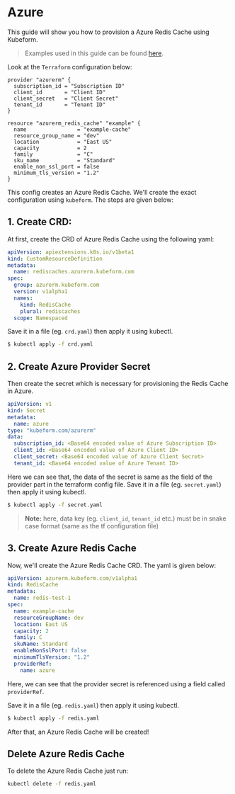 # Azure

This guide will show you how to provision a Azure Redis Cache using Kubeform.

> Examples used in this guide can be found [here](/docs/examples/azure).

Look at the `Terraform` configuration below:

```
provider "azurerm" {
  subscription_id = "Subscription ID"
  client_id       = "Client ID"
  client_secret   = "Client Secret"
  tenant_id       = "Tenant ID"
}

resource "azurerm_redis_cache" "example" {
  name                = "example-cache"
  resource_group_name = "dev"
  location            = "East US"
  capacity            = 2
  family              = "C"
  sku_name            = "Standard"
  enable_non_ssl_port = false
  minimum_tls_version = "1.2"
}
```

This config creates an Azure Redis Cache. We'll create the exact configuration using `kubeform`. The steps are given below:

## 1. Create CRD:

At first, create the CRD of Azure Redis Cache using the following yaml:

```yaml
apiVersion: apiextensions.k8s.io/v1beta1
kind: CustomResourceDefinition
metadata:
  name: rediscaches.azurerm.kubeform.com
spec:
  group: azurerm.kubeform.com
  version: v1alpha1
  names:
    kind: RedisCache
    plural: rediscaches
  scope: Namespaced
``` 

Save it in a file (eg. `crd.yaml`) then apply it using kubectl.

```bash
$ kubectl apply -f crd.yaml
```

## 2. Create Azure Provider Secret

Then create the secret which is necessary for provisioning the Redis Cache in Azure.

```yaml 
apiVersion: v1
kind: Secret
metadata:
  name: azure
type: "kubeform.com/azurerm"
data:
  subscription_id: <Base64 encoded value of Azure Subscription ID>
  client_id: <Base64 encoded value of Azure Client ID>
  client_secret: <Base64 encoded value of Azure Client Secret>
  tenant_id: <Base64 encoded value of Azure Tenant ID>

```

Here we can see that, the data of the secret is same as the field of the provider part in the terraform config file. Save it in a file (eg. `secret.yaml`) then apply it using kubectl.

```bash
$ kubectl apply -f secret.yaml
```
> **Note:** here, data key (eg. `client_id`, `tenant_id` etc.) must be in snake case format (same as the tf configuration file)


## 3. Create Azure Redis Cache

Now, we'll create the Azure Redis Cache CRD. The yaml is given below:

```yaml
apiVersion: azurerm.kubeform.com/v1alpha1
kind: RedisCache
metadata:
  name: redis-test-1
spec:
  name: example-cache
  resourceGroupName: dev
  location: East US
  capacity: 2
  family: C
  skuName: Standard
  enableNonSslPort: false
  minimumTlsVersion: "1.2"
  providerRef:
    name: azure
```

Here, we can see that the provider secret is referenced using a field called `providerRef`.

Save it in a file (eg. `redis.yaml`) then apply it using kubectl.

```bash
$ kubectl apply -f redis.yaml
```

After that, an Azure Redis Cache will be created!

## Delete Azure Redis Cache

To delete the Azure Redis Cache just run:

```bash
kubectl delete -f redis.yaml
```
